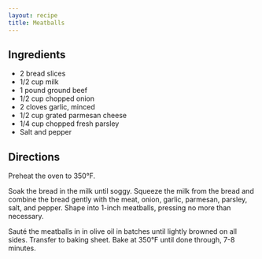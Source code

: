 ```yaml
---
layout: recipe
title: Meatballs
---
```


## Ingredients

* 2 bread slices
* 1/2 cup milk
* 1 pound ground beef
* 1/2 cup chopped onion
* 2 cloves garlic, minced
* 1/2 cup grated parmesan cheese
* 1/4 cup chopped fresh parsley
* Salt and pepper

## Directions

Preheat the oven to 350°F.

Soak the bread in the milk until soggy. Squeeze the milk from the bread
and combine the bread gently with the meat, onion, garlic, parmesan,
parsley, salt, and pepper. Shape into 1-inch meatballs, pressing no more
than necessary.

Sauté the meatballs in in olive oil in batches until lightly browned on
all sides. Transfer to baking sheet. Bake at 350°F until done through,
7-8 minutes.
